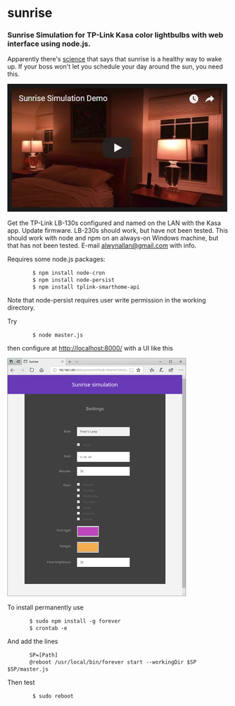 # sunrise

### Sunrise Simulation for TP-Link Kasa color lightbulbs with web interface using node.js.

Apparently there's [science](https://en.wikipedia.org/wiki/Dawn_simulation) that says that
sunrise is a healthy way to wake up. If your boss won't let you schedule your day around the
sun, you need this.
 
<a href="https://youtu.be/u5jpNrPbcPU" target="_blank">
<img src="youtube.jpg" alt="Sunrise Simulation Demo" width="480" height="270" border="10" /></a>

Get the TP-Link LB-130s configured and named on the LAN with the Kasa app. Update firmware.
LB-230s should work, but have not been tested. This should work with node and npm on an
always-on Windows machine, but that has not been tested. E-mail alwynallan@gmail.com with info.

Requires some node.js packages:
```
        $ npm install node-cron
        $ npm install node-persist
        $ npm install tplink-smarthome-api
```
Note that node-persist requires user write permission in the working directory.

Try
```
        $ node master.js
```
then configure at [http://localhost:8000/](http://localhost:8000/) with a UI like this

![User Interface](/Settings.5.png)

To install permanently use
```
       $ sudo npm install -g forever
       $ crontab -e
```
And add the lines
```
       SP=[Path]
       @reboot /usr/local/bin/forever start --workingDir $SP $SP/master.js
```
Then test
```
        $ sudo reboot
```